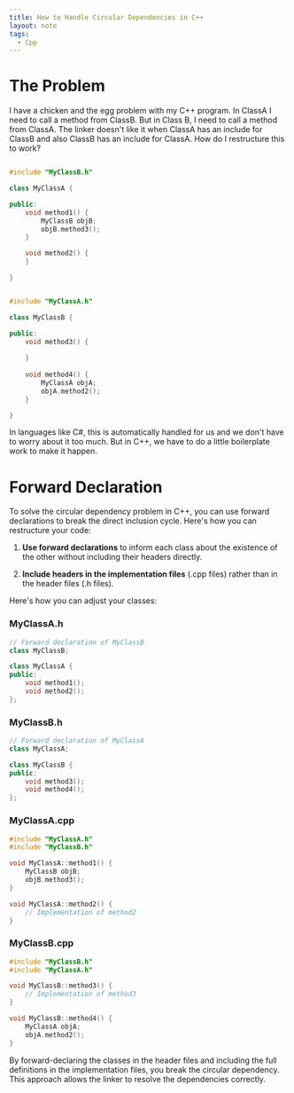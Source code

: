 ```yaml
---
title: How to Handle Circular Dependencies in C++
layout: note
tags:
  - Cpp
---
```


# The Problem

I have a chicken and the egg problem with my C++ program. In ClassA I need to call a method from ClassB. But in Class B, I need to call a method from ClassA. The linker doesn't like it when ClassA has an include for ClassB and also ClassB has an include for ClassA. How do I restructure this to work?

```c++

#include "MyClassB.h"

class MyClassA {

public:
	void method1() { 
		MyClassB objB;
		objB.method3();
	}

	void method2() { 
	}

}
```

```c++

#include "MyClassA.h"

class MyClassB {

public:
	void method3() {
	
	}
	
	void method4() {
		MyClassA objA;
		objA.method2();
	}

}
```

In languages like C#, this is automatically handled for us and we don't have to worry about it too much. But in C++, we have to do a little boilerplate work to make it happen.

# Forward Declaration

To solve the circular dependency problem in C++, you can use forward declarations to break the direct inclusion cycle. Here's how you can restructure your code:

1. **Use forward declarations** to inform each class about the existence of the other without including their headers directly.

2. **Include headers in the implementation files** (.cpp files) rather than in the header files (.h files).

Here's how you can adjust your classes:

### MyClassA.h
```c++
// Forward declaration of MyClassB
class MyClassB;

class MyClassA {
public:
    void method1();
    void method2();
};
```

### MyClassB.h
```c++
// Forward declaration of MyClassA
class MyClassA;

class MyClassB {
public:
    void method3();
    void method4();
};
```

### MyClassA.cpp
```c++
#include "MyClassA.h"
#include "MyClassB.h"

void MyClassA::method1() { 
    MyClassB objB;
    objB.method3();
}

void MyClassA::method2() {
    // Implementation of method2
}
```

### MyClassB.cpp
```c++
#include "MyClassB.h"
#include "MyClassA.h"

void MyClassB::method3() {
    // Implementation of method3
}

void MyClassB::method4() {
    MyClassA objA;
    objA.method2();
}
```

By forward-declaring the classes in the header files and including the full definitions in the implementation files, you break the circular dependency. This approach allows the linker to resolve the dependencies correctly.
